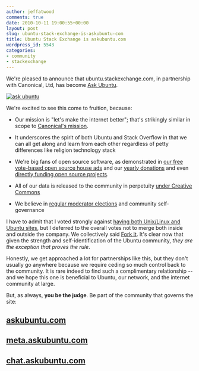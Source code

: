 ```yaml
---
author: jeffatwood
comments: true
date: 2010-10-11 19:00:55+00:00
layout: post
slug: ubuntu-stack-exchange-is-askubuntu-com
title: Ubuntu Stack Exchange is askubuntu.com
wordpress_id: 5543
categories:
- community
- stackexchange
---
```


We're pleased to announce that ubuntu.stackexchange.com, in partnership with Canonical, Ltd, has become [Ask Ubuntu](http://askubuntu.com).

[![ask ubuntu](http://blog.stackoverflow.com/wp-content/uploads/askubuntu-screenshot.png)](http://askubuntu.com)

We're excited to see this come to fruition, because:





  * Our mission is "let's make the internet better"; that's strikingly similar in scope to [Canonical's mission](http://en.wikipedia.org/wiki/Canonical_Ltd.).

  * It underscores the spirit of both Ubuntu and Stack Overflow in that we can all get along and learn from each other regardless of petty differences like religion technology stack

  * We're big fans of open source software, as demonstrated in [our free vote-based open source house ads](http://blog.stackoverflow.com/2009/12/free-vote-based-advertising-for-open-source-projects/) and our [yearly donations](http://blog.stackoverflow.com/2009/12/stack-overflow-gives-back/) and even [directly funding open source projects](http://blog.stackoverflow.com/2010/08/stack-overflow-sponsors-haproxy/).

  * All of our data is released to the community in perpetuity [under Creative Commons](http://blog.stackoverflow.com/2009/06/stack-overflow-creative-commons-data-dump/)

  * We believe in [regular moderator elections](http://blog.stackoverflow.com/2010/02/stack-overflow-2010-moderator-election-results/) and community self-governance


I have to admit that I voted strongly against [having both Unix/Linux and Ubuntu sites](http://blog.stackoverflow.com/2010/08/unix-and-ubuntu-why-both/), but I deferred to the overall votes not to merge both inside and outside the company. We collectively said [Fork It](http://blog.stackoverflow.com/2010/09/fork-it/). It's clear now that given the strength and self-identification of the Ubuntu community, _they are the exception that proves the rule_.

Honestly, we get approached a lot for partnerships like this, but they don't usually go anywhere because we require ceding so much control back to the community. It is rare indeed to find such a complimentary relationship -- and we hope this one is beneficial to Ubuntu, our network, and the internet community at large.

But, as always, **you be the judge**. Be part of the community that governs the site:



## [askubuntu.com](http://askubuntu.com)




## [meta.askubuntu.com](http://meta.askubuntu.com)




## [chat.askubuntu.com](http://chat.askubuntu.com)
